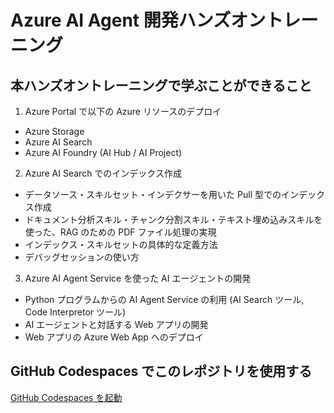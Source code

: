 # Azure AI Agent 開発ハンズオントレーニング

## 本ハンズオントレーニングで学ぶことができること
1. Azure Portal で以下の Azure リソースのデプロイ
  - Azure Storage
  - Azure AI Search
  - Azure AI Foundry (AI Hub / AI Project)
2. Azure AI Search でのインデックス作成
  - データソース・スキルセット・インデクサーを用いた Pull 型でのインデックス作成
  - ドキュメント分析スキル・チャンク分割スキル・テキスト埋め込みスキルを使った、RAG のための PDF ファイル処理の実現
  - インデックス・スキルセットの具体的な定義方法
  - デバッグセッションの使い方
3. Azure AI Agent Service を使った AI エージェントの開発
  - Python プログラムからの AI Agent Service の利用 (AI Search ツール, Code Interpretor ツール)
  - AI エージェントと対話する Web アプリの開発
  - Web アプリの Azure Web App へのデプロイ

## GitHub Codespaces でこのレポジトリを使用する
[GitHub Codespaces を起動](https://github.com/codespaces/new?hide_repo_select=true&ref=main&repo=959139172&skip_quickstart=true&ref=main)
